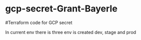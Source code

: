 # gcp-secret-Grant-Bayerle



#Terraform code for GCP secret

In current env there is three env is created dev, stage and prod

